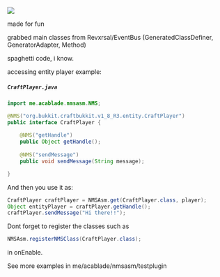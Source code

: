 [![](https://jitpack.io/v/oguzcanyilmazlar/NMS-ASM.svg)](https://jitpack.io/#oguzcanyilmazlar/NMS-ASM)

made for fun

grabbed main classes from Revxrsal/EventBus (GeneratedClassDefiner, GeneratorAdapter, Method)

spaghetti code, i know.

accessing entity player example:

<h5 a><strong><code>CraftPlayer.java</code></strong></h5>

``` java
import me.acablade.nmsasm.NMS;

@NMS("org.bukkit.craftbukkit.v1_8_R3.entity.CraftPlayer")
public interface CraftPlayer {
	
	@NMS("getHandle")
	public Object getHandle();
	
	@NMS("sendMessage")
	public void sendMessage(String message);

}

```

And then you use it as:

``` java
CraftPlayer craftPlayer = NMSAsm.get(CraftPlayer.class, player);
Object entityPlayer = craftPlayer.getHandle();
craftPlayer.sendMessage("Hi there!!");
```

Dont forget to register the classes such as

``` java
NMSAsm.registerNMSClass(CraftPlayer.class);
```
in onEnable.

See more examples in me/acablade/nmsasm/testplugin